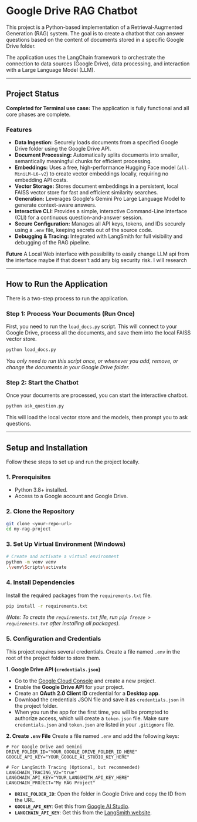 # Google Drive RAG Chatbot

This project is a Python-based implementation of a Retrieval-Augmented Generation (RAG) system. The goal is to create a chatbot that can answer questions based on the content of documents stored in a specific Google Drive folder.

The application uses the LangChain framework to orchestrate the connection to data sources (Google Drive), data processing, and interaction with a Large Language Model (LLM).

---

## Project Status

**Completed for Terminal use case:** The application is fully functional and all core phases are complete.

### Features

* **Data Ingestion:** Securely loads documents from a specified Google Drive folder using the Google Drive API.
* **Document Processing:** Automatically splits documents into smaller, semantically meaningful chunks for efficient processing.
* **Embeddings:** Uses a free, high-performance Hugging Face model (`all-MiniLM-L6-v2`) to create vector embeddings locally, requiring no embedding API costs.
* **Vector Storage:** Stores document embeddings in a persistent, local FAISS vector store for fast and efficient similarity searches.
* **Generation:** Leverages Google's Gemini Pro Large Language Model to generate context-aware answers.
* **Interactive CLI:** Provides a simple, interactive Command-Line Interface (CLI) for a continuous question-and-answer session.
* **Secure Configuration:** Manages all API keys, tokens, and IDs securely using a `.env` file, keeping secrets out of the source code.
* **Debugging & Tracing:** Integrated with LangSmith for full visibility and debugging of the RAG pipeline.

**Future** A Local Web interface with possibility to easily change LLM api from the interface maybe if that doesn't add any big security risk. I will research

---

## How to Run the Application

There is a two-step process to run the application.

### Step 1: Process Your Documents (Run Once)

First, you need to run the `load_docs.py` script. This will connect to your Google Drive, process all the documents, and save them into the local FAISS vector store.

```bash
python load_docs.py
````

*You only need to run this script once, or whenever you add, remove, or change the documents in your Google Drive folder.*

### Step 2: Start the Chatbot

Once your documents are processed, you can start the interactive chatbot.

```bash
python ask_question.py
```

This will load the local vector store and the models, then prompt you to ask questions.

-----

## Setup and Installation

Follow these steps to set up and run the project locally.

### 1\. Prerequisites

  * Python 3.8+ installed.
  * Access to a Google account and Google Drive.

### 2\. Clone the Repository

```bash
git clone <your-repo-url>
cd my-rag-project
```

### 3\. Set Up Virtual Environment (Windows)

```bash
# Create and activate a virtual environment
python -m venv venv
.\venv\Scripts\activate
```

### 4\. Install Dependencies

Install the required packages from the `requirements.txt` file.

```bash
pip install -r requirements.txt
```

*(Note: To create the `requirements.txt` file, run `pip freeze > requirements.txt` after installing all packages).*

### 5\. Configuration and Credentials

This project requires several credentials. Create a file named `.env` in the root of the project folder to store them.

**1. Google Drive API (`credentials.json`)**

  * Go to the [Google Cloud Console](https://console.cloud.google.com/) and create a new project.
  * Enable the **Google Drive API** for your project.
  * Create an **OAuth 2.0 Client ID** credential for a **Desktop app**.
  * Download the credentials JSON file and save it as `credentials.json` in the project folder.
  * When you run the app for the first time, you will be prompted to authorize access, which will create a `token.json` file. Make sure `credentials.json` and `token.json` are listed in your `.gitignore` file.

**2. Create `.env` File**
Create a file named `.env` and add the following keys:

```env
# For Google Drive and Gemini
DRIVE_FOLDER_ID="YOUR_GOOGLE_DRIVE_FOLDER_ID_HERE"
GOOGLE_API_KEY="YOUR_GOOGLE_AI_STUDIO_KEY_HERE"

# For LangSmith Tracing (Optional, but recommended)
LANGCHAIN_TRACING_V2="true"
LANGCHAIN_API_KEY="YOUR_LANGSMITH_API_KEY_HERE"
LANGCHAIN_PROJECT="My RAG Project"
```

  * **`DRIVE_FOLDER_ID`**: Open the folder in Google Drive and copy the ID from the URL.
  * **`GOOGLE_API_KEY`**: Get this from [Google AI Studio](https://aistudio.google.com/app/apikey).
  * **`LANGCHAIN_API_KEY`**: Get this from the [LangSmith website](https://smith.langchain.com/).

<!-- end list -->

